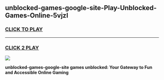 
## unblocked-games-google-site-Play-Unblocked-Games-Online-5vjzl
<h3>
<a href="https://premium76.site?title=unblocked-games-google-site&ref=24A">CLICK TO PLAY</a></h3>
<hr>

<h3>
<a href="https://premium76.site?title=unblocked-games-google-site&ref=24A">CLICK 2 PLAY</a>
  
</h3>

<a href="https://premium76.site?title=unblocked-games-google-site&ref=24A"><img src="https://clearcache.store/games.png"></a>


**unblocked-games-google-site games unblocked: Your Gateway to Fun and Accessible Online Gaming**
